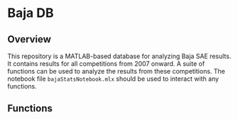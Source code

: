 # Baja DB

## Overview

This repository is a MATLAB-based database for analyzing Baja SAE results. It contains results for all competitions from 2007 onward. A suite of functions can be used to analyze the results from these competitions. The notebook file `bajaStatsNotebook.mlx` should be used to interact with any functions.

## Functions
